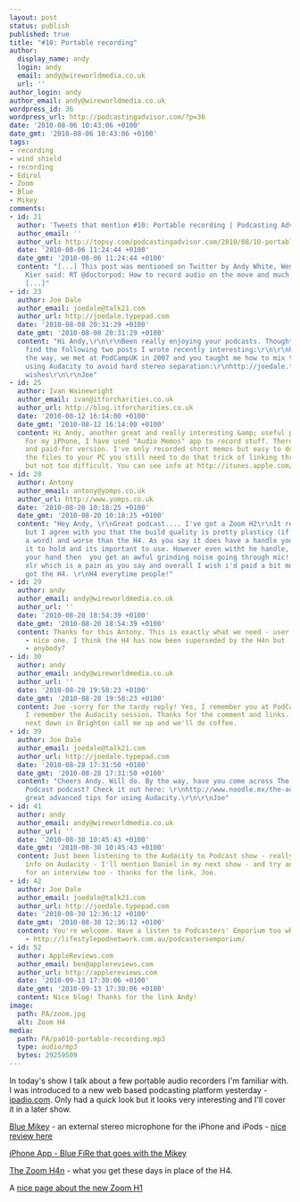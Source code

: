 ```yaml
---
layout: post
status: publish
published: true
title: "#10: Portable recording"
author:
  display_name: andy
  login: andy
  email: andy@wireworldmedia.co.uk
  url: ''
author_login: andy
author_email: andy@wireworldmedia.co.uk
wordpress_id: 36
wordpress_url: http://podcastingadvisor.com/?p=36
date: '2010-08-06 10:43:06 +0100'
date_gmt: '2010-08-06 10:43:06 +0100'
tags:
- recording
- wind shield
- recording
- Edirol
- Zoom
- Blue
- Mikey
comments:
- id: 21
  author: 'Tweets that mention #10: Portable recording | Podcasting Advisor -- Topsy.com'
  author_email: ''
  author_url: http://topsy.com/podcastingadvisor.com/2010/08/10-portable-recording/?utm_source=pingback&amp;utm_campaign=L2
  date: '2010-08-06 11:24:44 +0100'
  date_gmt: '2010-08-06 11:24:44 +0100'
  content: "[...] This post was mentioned on Twitter by Andy White, Wendy Kier. Wendy
    Kier said: RT @doctorpod: How to record audio on the move and much more - http://su.pr/2hHGkg
    [...]"
- id: 23
  author: Joe Dale
  author_email: joedale@talk21.com
  author_url: http://joedale.typepad.com
  date: '2010-08-08 20:31:29 +0100'
  date_gmt: '2010-08-08 20:31:29 +0100'
  content: "Hi Andy,\r\n\r\nBeen really enjoying your podcasts. Thought you would
    find the following two posts I wrote recently interesting:\r\n\r\nhttp://joedale.typepad.com/integrating_ict_into_the_/2010/07/recording-skype-with-mfl-friends-family.html\r\n\r\nhttp://joedale.typepad.com/integrating_ict_into_the_/2010/07/mimi-jones-on-phlogging-a-trip-to-england-france-and-spain-with-ipadio-and-facebook-1.html\r\n\r\nBy
    the way, we met at PodCampUK in 2007 and you taught me how to mix tracks together
    using Audacity to avoid hard stereo separation:\r\nhttp://joedale.typepad.com/integrating_ict_into_the_/2007/09/podcasting-pear.html\r\n\r\nBest
    wishes\r\n\r\nJoe"
- id: 25
  author: Ivan Wainewright
  author_email: ivan@itforcharities.co.uk
  author_url: http://blog.itforcharities.co.uk
  date: '2010-08-12 16:14:00 +0100'
  date_gmt: '2010-08-12 16:14:00 +0100'
  content: Hi Andy, another great and really interesting &amp; useful podcast - thanks.
    For my iPhone, I have used "Audio Memos" app to record stuff. There is a free
    and paid-for version. I've only recorded short memos but easy to do. To upload
    the files to your PC you still need to do that trick of linking through your wi-fi,
    but not too difficult. You can see info at http://itunes.apple.com/us/app/audio-memos-the-voice-recorder/id290160980?mt=8
- id: 28
  author: Antony
  author_email: antony@yomps.co.uk
  author_url: http://www.yomps.co.uk
  date: '2010-08-20 10:18:25 +0100'
  date_gmt: '2010-08-20 10:18:25 +0100'
  content: "Hey Andy, \r\nGreat podcast.... I've got a Zoom H2\r\nIt records well,
    but I agree with you that the build quality is pretty plasticy (if theres such
    a word) and worse than the H4. As you say it does have a handle you can plug into
    it to hold and its important to use. However even witht he handle, if you move
    your hand then  you get an awful grinding noise going through mic!  It has no
    xlr which is a pain as you say and overall I wish i'd paid a bit more money and
    got the H4. \r\nH4 everytime people!"
- id: 29
  author: andy
  author_email: andy@wireworldmedia.co.uk
  author_url: ''
  date: '2010-08-20 18:54:39 +0100'
  date_gmt: '2010-08-20 18:54:39 +0100'
  content: Thanks for this Antony. This is exactly what we need - user experience
    - nice one. I think the H4 has now been superseded by the H4n but  I may be wrong
    - anybody?
- id: 30
  author: andy
  author_email: andy@wireworldmedia.co.uk
  author_url: ''
  date: '2010-08-20 19:58:23 +0100'
  date_gmt: '2010-08-20 19:58:23 +0100'
  content: Joe -sorry for the tardy reply! Yes, I remember you at PodCampUK - and
    I remember the Audacity session. Thanks for the comment and links. When you're
    next down in Brighton call me up and we'll do coffee.
- id: 39
  author: Joe Dale
  author_email: joedale@talk21.com
  author_url: http://joedale.typepad.com
  date: '2010-08-28 17:31:50 +0100'
  date_gmt: '2010-08-28 17:31:50 +0100'
  content: "Cheers Andy. Will do. By the way, have you come across The Audacity to
    Podcast podcast? Check it out here: \r\nhttp://www.noodle.mx/the-audacity-to-podcast/\r\n\r\nSome
    great advanced tips for using Audacity.\r\n\r\nJoe"
- id: 41
  author: andy
  author_email: andy@wireworldmedia.co.uk
  author_url: ''
  date: '2010-08-30 10:45:43 +0100'
  date_gmt: '2010-08-30 10:45:43 +0100'
  content: Just been listening to the Audacity to Podcast show - really good detailed
    info on Audacity - I'll mention Daniel in my next show - and try and get him on
    for an interview too - thanks for the link, Joe.
- id: 42
  author: Joe Dale
  author_email: joedale@talk21.com
  author_url: http://joedale.typepad.com
  date: '2010-08-30 12:36:12 +0100'
  date_gmt: '2010-08-30 12:36:12 +0100'
  content: You're welcome. Have a listen to Podcasters' Emporium too which is awesome
    - http://lifestylepodnetwork.com.au/podcastersemporium/
- id: 52
  author: AppleReviews.com
  author_email: ben@applereviews.com
  author_url: http://applereviews.com
  date: '2010-09-13 17:30:06 +0100'
  date_gmt: '2010-09-13 17:30:06 +0100'
  content: Nice blog! Thanks for the link Andy!
image:
  path: PA/zoom.jpg
  alt: Zoom H4
media:
  path: PA/pa010-portable-recording.mp3
  type: audio/mp3
  bytes: 29259509
---
```

In today's show I talk about a few portable audio recorders I'm familiar with. I was introduced to a new web based podcasting platform yesterday - [ipadio.com](http://ipadio.com). Only had a quick look but it looks very interesting and I'll cover it in a later show.

[Blue Mikey](http://www.amazon.co.uk/Blue-Mikey-Portable-Microphone-Recorder/dp/B002S3S3WY/) - an external stereo microphone for the iPhone and iPods - [nice review here](http://applereviews.com/blue-mikey-review)

[iPhone App - Blue FiRe that goes with the Mikey](http://itunes.apple.com/us/app/blue-fire/id336713577)

[The Zoom H4n](http://www.amazon.co.uk/Zoom-H4n-Bonus-16GB-Tripod/dp/B001RBY2CI/) - what you get these days in place of the H4.

A [nice page about the new Zoom H1](http://www.samsontech.com/products/productpage.cfm?prodID=2053)
